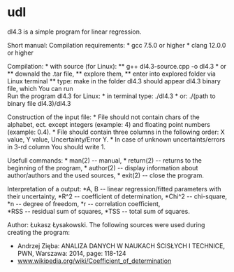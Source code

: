 # udl
 dl4.3 is a simple program for linear regression.
 
 Short manual:
 Compilation requirements:
	* gcc 7.5.0 or higher
	* clang 12.0.0 or higher

Compilation:
	* with source (for Linux): 
		** g++ dl4.3-source.cpp -o dl4.3
	* or 
		** downald the .tar file, 
		** explore them,
		** enter into explored folder via Linux terminal
		** type: make 
		   in the folder dl4.3 should appear dl4.3 binary file, which You can run   
Run the program dl4.3 for Linux:
    * in terminal type: ./dl4.3
	* or: ./(path to binary file dl4.3)/dl4.3

Construction of the input file: 
	* File should not contain chars of the alphabet, ect. except integers (example: 4) and floating point numbers (example: 0.4).
	* File should contain three columns in the following order: X value, Y value, Uncertainty/Error Y.
	* In case of unknown uncertaints/errors in 3-rd column You should write 1.

Usefull commands:
    * man(2) -- manual,
    * return(2) -- returns to the beginning of the program,
    * author(2) -- display information about author/authors and the used sources,
    * exit(2) --  close the program.

Interpretation of a output:
    *A, B -- linear regression/fitted parameters with their uncertainty,
    *R^2 -- coefficient of determination,
    *Chi^2 -- chi-square,
    *n -- degree of freedom,
    *r -- correlation coefficient,    
    *RSS -- residual sum of squares,
    *TSS -- total sum of squares.

Author: Łukasz Łysakowski. 
The following sources were used during creating the program: 
  * Andrzej Zięba: ANALIZA DANYCH W NAUKACH ŚCISŁYCH I TECHNICE, PWN, Warszawa: 2014, page: 118-124 
  * www.wikipedia.org/wiki/Coefficient_of_determination
 
